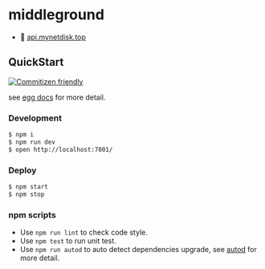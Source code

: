 <!-- @format -->

# middleground
- :link: [api.mynetdisk.top](https://api.mynetdisk.top)

## QuickStart

<!-- add docs here for user -->

[![Commitizen friendly](https://img.shields.io/badge/commitizen-friendly-brightgreen.svg)](http://commitizen.github.io/cz-cli/)

see [egg docs][egg] for more detail.

### Development

```bash
$ npm i
$ npm run dev
$ open http://localhost:7001/
```

### Deploy

```bash
$ npm start
$ npm stop
```

### npm scripts

- Use `npm run lint` to check code style.
- Use `npm test` to run unit test.
- Use `npm run autod` to auto detect dependencies upgrade, see [autod](https://www.npmjs.com/package/autod) for more detail.

[egg]: https://eggjs.org

